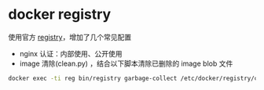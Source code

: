 # docker registry

使用官方 [registry](https://distribution.github.io/distribution/)，增加了几个常见配置

- nginx 认证：内部使用、公开使用
- image 清除(clean.py) ，结合以下脚本清除已删除的 image blob 文件

```bash
docker exec -ti reg bin/registry garbage-collect /etc/docker/registry/config.yml -m
```
